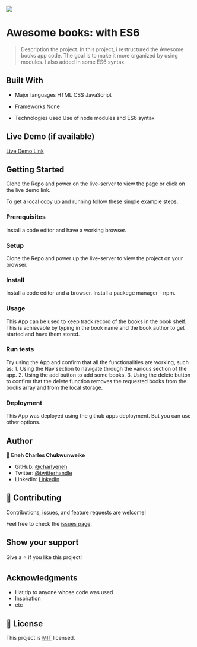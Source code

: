 ![](https://img.shields.io/badge/Microverse-blueviolet)

# Awesome books: with ES6

> Description the project.
In this project, i restructured the Awesome books app code. The goal is to make it more organized by using modules. I also added in some ES6 syntax.


## Built With

- Major languages
  HTML
  CSS
  JavaScript

- Frameworks
  None

- Technologies used
  Use of node modules and ES6 syntax

## Live Demo (if available)

[Live Demo Link](https://livedemo.com)


## Getting Started

Clone the Repo and power on the live-server to view the page or click on the live demo link.


To get a local copy up and running follow these simple example steps.

### Prerequisites
  Install a code editor and have a working browser.
### Setup
  Clone the Repo and power up the live-server to view the project on your browser.
### Install
  Install a code editor and a browser.
  Install a packege manager - npm.
### Usage
  This App can be used to keep track record of the books in the book shelf. This is achievable by typing in the book name and the book author to get started and have them stored.
### Run tests
  Try using the App and confirm that all the functionalities are working, such as:
    1. Using the Nav section to navigate through the various section of the app.
    2. Using the add button to add some books.
    3. Using the delete button to confirm that the delete function removes the requested books from the books array and from the local storage.
### Deployment
  This App was deployed using the github apps deployment. But you can use other options.


## Author

👤 **Eneh Charles Chukwunweike**

- GitHub: [@charlyeneh](https://github.com/charlyeneh)
- Twitter: [@twitterhandle](https://twitter.com/ProgrammerBaby?s=09)
- LinkedIn: [LinkedIn](https://www.linkedin.com/in/charles-chukwunweike-eneh-5345a2147)

## 🤝 Contributing

Contributions, issues, and feature requests are welcome!

Feel free to check the [issues page](https://github.com/charlyeneh/Awesome-books-ES6/issues/).

## Show your support

Give a ⭐️ if you like this project!

## Acknowledgments

- Hat tip to anyone whose code was used
- Inspiration
- etc

## 📝 License

This project is [MIT](./MIT.md) licensed.
